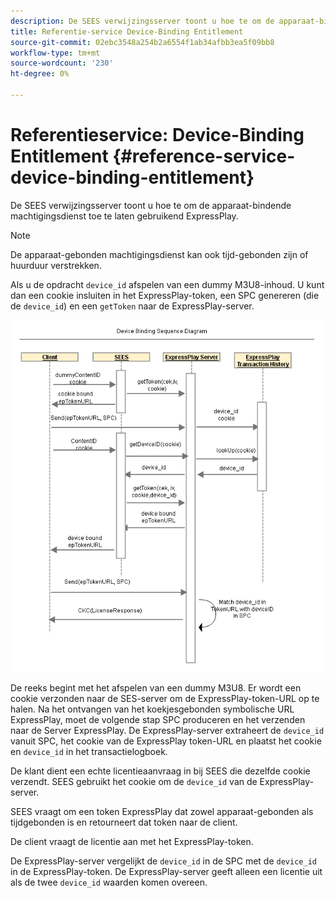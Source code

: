 ```yaml
---
description: De SEES verwijzingsserver toont u hoe te om de apparaat-bindende machtigingsdienst toe te laten gebruikend ExpressPlay.
title: Referentie-service Device-Binding Entitlement
source-git-commit: 02ebc3548a254b2a6554f1ab34afbb3ea5f09bb8
workflow-type: tm+mt
source-wordcount: '230'
ht-degree: 0%

---
```


# Referentieservice: Device-Binding Entitlement {#reference-service-device-binding-entitlement}

De SEES verwijzingsserver toont u hoe te om de apparaat-bindende machtigingsdienst toe te laten gebruikend ExpressPlay.

>[!NOTE]
>
>De apparaat-gebonden machtigingsdienst kan ook tijd-gebonden zijn of huurduur verstrekken.

Als u de opdracht `device_id` afspelen van een dummy M3U8-inhoud. U kunt dan een cookie insluiten in het ExpressPlay-token, een SPC genereren (die de `device_id`) en een `getToken` naar de ExpressPlay-server.

![](assets/fees-device-binding.png)

De reeks begint met het afspelen van een dummy M3U8. Er wordt een cookie verzonden naar de SES-server om de ExpressPlay-token-URL op te halen. Na het ontvangen van het koekjesgebonden symbolische URL ExpressPlay, moet de volgende stap SPC produceren en het verzenden naar de Server ExpressPlay. De ExpressPlay-server extraheert de `device_id` vanuit SPC, het cookie van de ExpressPlay token-URL en plaatst het cookie en `device_id` in het transactielogboek.

De klant dient een echte licentieaanvraag in bij SEES die dezelfde cookie verzendt. SEES gebruikt het cookie om de `device_id` van de ExpressPlay-server.

SEES vraagt om een token ExpressPlay dat zowel apparaat-gebonden als tijdgebonden is en retourneert dat token naar de client.

De client vraagt de licentie aan met het ExpressPlay-token.

De ExpressPlay-server vergelijkt de `device_id` in de SPC met de `device_id` in de ExpressPlay-token. De ExpressPlay-server geeft alleen een licentie uit als de twee `device_id` waarden komen overeen.
